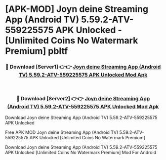 # [APK-MOD] Joyn deine Streaming App (Android TV) 5.59.2-ATV-559225575 APK Unlocked - [Unlimited Coins No Watermark Premium] pbltf



<div align="center">
<h3>🔴 Download [Server1] 👉👉 <a href="https://momento.my/?title=Joyn_deine_Streaming_App_(Android_TV)_5.59.2-ATV-559225575_APK_Unlocked">Joyn deine Streaming App (Android TV) 5.59.2-ATV-559225575 APK Unlocked Mod Apk</a></h3><br>

<h3>🔴 Download [Server2] 👉👉 <a href="https://momento.my/?title=Joyn_deine_Streaming_App_(Android_TV)_5.59.2-ATV-559225575_APK_Unlocked">Joyn deine Streaming App (Android TV) 5.59.2-ATV-559225575 APK Unlocked Mod Apk</a></h3>
</div>



Download Joyn deine Streaming App (Android TV) 5.59.2-ATV-559225575 APK Unlocked 

Free APK MOD Joyn deine Streaming App (Android TV) 5.59.2-ATV-559225575 APK Unlocked [Unlimited Coins No Watermark Premium]

Download Joyn deine Streaming App (Android TV) 5.59.2-ATV-559225575 APK Unlocked [Unlimited Coins No Watermark Premium] Mod For Android
